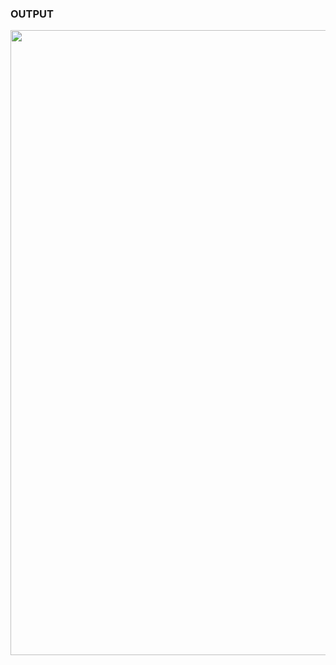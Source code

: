 
<h3> OUTPUT </h3>

<img src="https://github.com/Yogaprasadmk/HTML-CSS-JAVASCRIPT-100-PROJECTS/assets/120255515/91c12385-9068-4cbf-b477-00c38ac01fe6" width=1000px height=1000px>
